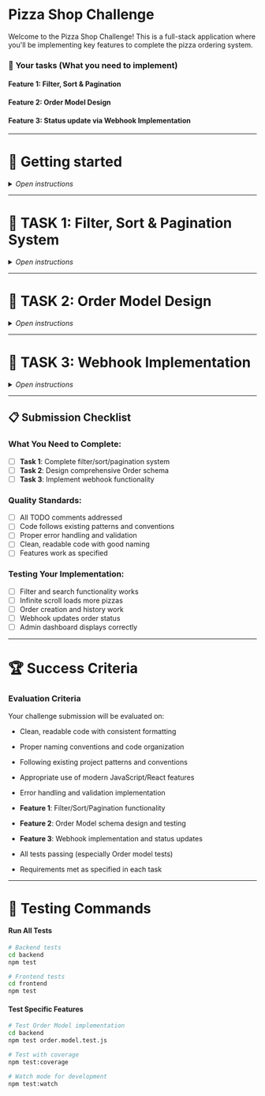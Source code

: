 # Pizza Shop Challenge

Welcome to the Pizza Shop Challenge! This is a full-stack application where you'll be implementing key features to complete the pizza ordering system.

### 🎯 **Your tasks** (What you need to implement)

#### **Feature 1: Filter, Sort & Pagination**

#### **Feature 2: Order Model Design**

#### **Feature 3: Status update via Webhook Implementation**

---
# 🚀 Getting started
<details>

<summary><i>Open instructions</i></summary>

### 1. Connect Mongo DB

![MongoDB Connection](https://juyrycyjglwfsllqrgpi.supabase.co/storage/v1/object/public/coding-challenges-files//mong-connection.jpg)
 
 1. Click on the mongo db extension
 2. Once the extension is opened, click the connect button.
 3. Enter the connection string `mongodb://candidate:candidatepass@mongo-db:27017/testdb?authSource=testdb` in the connection bar at the top.

### 2. Install Dependencies

```bash
# Frontend
cd frontend
npm install

# Backend
cd ../backend
npm install
```

### 3. Start Development Servers

```bash
# Terminal 1 - Backend
cd backend
npm run dev

# Terminal 2 - Frontend
cd frontend
npm start
```

#### **Login Credentials**

**User Account:**

- Email: `user@example.com`
- Password: `test1234`
- Role: Regular user (can place orders, view order history)

**Admin Account:**

- Email: `admin@example.com`
- Password: `test1234`
- Role: Administrator (can manage pizzas, view all orders, access admin dashboard)
</details>

---
# 🎯 **TASK 1: Filter, Sort & Pagination System**
<details>

<summary><i>Open instructions</i></summary>

**Time Estimate**: 30-40 minutes

## 🎬 What You're Building

You'll implement a pizza browsing system that lets users:

- Filter pizzas by diet type (All/Veg/Non-Veg)
- Sort by price (Low to High, High to Low)
- Load more pizzas as they scroll (infinite scroll)

## 📊 Sample Data Context

The database contains ~50 pizzas with these properties:

```javascript
{
  "_id": "...",
  "name": "Margherita",
  "price": 12.99,
  "isVegetarian": true,
  "description": "...",
  "imageUrl": "..."
}
```

## 🔧 Backend Implementation

**File**: `backend/src/controllers/pizzaController.js`
**File**: [backend/src/controllers/pizzaController.js](./backend/src/controllers/pizzaController.js)

### Query Parameters to Handle:

- `veg`: `true` | `false` (optional - when omitted, shows all pizzas)
- `sortBy`: `'price'` | `'createdAt'` (default: 'createdAt')
- `sortOrder`: `'asc'` | `'desc'` (default: 'desc' for newest first)
- `page`: number (default: 1)
- `limit`: number (default: 10)

### Required Response Format:

```json
{
  "pizzas": [...],
  "pagination": {
    "currentPage": 1,
    "totalPages": 5,
    "totalCount": 45,
    "hasNextPage": true,
    "hasPreviousPage": false,
    "limit": 10
  }
}
```

### Test Your Backend:

```bash
# Test in terminal:
  npm run feat-1:test
```

## 🎨 Frontend Implementation

**File**: `frontend/src/components/PizzaList.js`

### Filter Controls Required:

- [ ] Three buttons: "All", "Veg", "Non-Veg"
- [ ] Active state styling for selected filter
- [ ] Clear visual feedback when filter changes

### Sort Controls Required:

- [ ] Dropdown with options: "Default" (newest first), "Price: Low to High", "Price: High to Low"
- [ ] Default to "Default" (sorted by createdAt desc)
- [ ] Visual indicator of current sort option

### Infinite Scroll Required:

- [ ] Use Intersection Observer API
- [ ] Load next page when user scrolls near bottom
- [ ] Show loading spinner while fetching
- [ ] Handle "no more results" state
- [ ] Handle API errors gracefully

## ✅ Success Criteria

**You'll know it's working when:**

1. Filter buttons change the displayed pizzas correctly
2. Sort dropdown reorders pizzas by price
3. Scrolling to bottom loads more pizzas automatically
4. Loading states show during API calls
5. "No more pizzas" message appears at the end

## 🧪 Quick Verification

1. Start with "All" filter, "Default" sort (newest pizzas first)
2. Click "Veg" - only vegetarian pizzas display (still newest first)
3. Change sort to "Price: Low to High" - cheapest veg pizzas first
4. Click "Non-Veg" - only non-vegetarian pizzas, cheapest first
5. Change to "Price: High to Low" - most expensive non-veg pizzas first
6. Scroll down - more pizzas load automatically

## ⚠️ Common Gotchas

- Remember to reset to page 1 when filters/sort change
- Handle empty results (no veg pizzas found)
- Prevent duplicate API calls during scroll
- Clear previous results when changing filters
- When no `veg` parameter is sent, show all pizzas (don't filter)
- Default sort should be newest pizzas first (createdAt desc)

## 🔗 API Examples

```bash
# Get all pizzas, newest first (default)
GET /api/pizzas?page=1&limit=10

# Get all pizzas sorted by price (cheapest first)
GET /api/pizzas?sortBy=price&sortOrder=asc&page=1&limit=10

# Get only vegetarian pizzas, most expensive first
GET /api/pizzas?veg=true&sortBy=price&sortOrder=desc&page=1&limit=10

# Get only non-vegetarian pizzas, newest first
GET /api/pizzas?veg=false&page=2&limit=10
```
</details>

---

# 🎯 **TASK 2: Order Model Design**
<details>

<summary><i>Open instructions</i></summary>

**Time Estimate**: 30 minutes

## 🎬 What You're Building

You'll implement a comprehensive Order schema that demonstrates your database design skills and handles the complete pizza ordering workflow:

- Customer information and delivery details
- Order items with price snapshots for integrity
- Status tracking with proper transitions
- Pricing calculations and validation
- Performance optimization with indexes

## 📊 Expected Order Structure

The Order model should handle data like this:

```javascript
{
  "_id": "60d5f484f4b7a5b8c8f8e123",
  "user": "60d5f484f4b7a5b8c8f8e124", // Reference to User
  "items": [
    {
      "id": "60d5f484f4b7a5b8c8f8e125", // Pizza ID
      "name": "Margherita",
      "price": 12.99,
      "quantity": 2
    }
  ],
  "status": "pending", // pending → confirmed → preparing → out_for_delivery → delivered
  "deliveryAddress": "123 Main St, City, State 12345",
  "totalAmount": 25.98, // Calculated from items
  "createdAt": "2024-03-15T17:30:00Z",
  "updatedAt": "2024-03-15T17:30:00Z"
}
```

## 🔧 Backend Implementation

**File**: `backend/src/models/Order.js`

### Schema Requirements:

#### **1. Customer Information**
- [ ] `user` field - ObjectId reference to User model (required)
- [ ] Add index for efficient user order queries

#### **2. Order Items**
- [ ] `items` field - Array of mixed type objects containing:
  - `id` (Pizza ID)
  - `name` (Pizza name)
  - `price` (Pizza price at time of order)
  - `quantity` (Quantity ordered)
- [ ] Validation to ensure at least one item

#### **3. Order Status & Tracking**
- [ ] `status` field - String enum with values:
  - `"pending"` (default)
  - `"confirmed"`
  - `"preparing"`
  - `"out_for_delivery"`
  - `"delivered"`
  - `"cancelled"`
- [ ] Add index for status-based queries

#### **4. Delivery Information**
- [ ] `deliveryAddress` field - String (required)
- [ ] Validation for minimum/maximum length

#### **5. Pricing & Calculations**
- [ ] Virtual field for `totalAmount` that calculates sum of (price * quantity) for all items
- [ ] Validation to ensure positive amounts

#### **6. Timestamps**
- [ ] `createdAt` and `updatedAt` - Auto-generated by timestamps option

### Additional Implementation:

#### **7. Schema Validation**
- [ ] Validate that items array is not empty
- [ ] Validate item prices and quantities are positive
- [ ] Add custom validation for delivery address format

#### **8. Pre-save Middleware**
- [ ] Auto-calculate totalAmount from items if not provided
- [ ] Validate price integrity against current pizza prices
- [ ] Add status transition validation

#### **9. Instance Methods**
- [ ] `canBeModified()` - check if order can be modified based on status
- [ ] `calculateEstimatedDelivery()` - calculate delivery time based on items

#### **10. Static Methods**
- [ ] `findByUserPaginated()` - find orders by user with pagination
- [ ] `getOrderStats()` - get order statistics for admin dashboard

#### **11. Database Indexes**
- [ ] `user + createdAt` for user order history queries
- [ ] `status + createdAt` for status-based admin queries
- [ ] `createdAt` for recent orders

### Test Your Backend:

```bash
# Test the comprehensive Order model test suite
cd backend
npm test order.model.test.js
```

## ✅ Success Criteria

**You'll know it's working when:**

1. Order creation includes all required fields
2. Virtual totalAmount calculates correctly from items
3. Status transitions follow business rules
4. Database queries are optimized with proper indexes
5. All validation rules are enforced
6. Order history and admin queries work efficiently

## 🧪 Quick Verification

1. Create an order through the frontend checkout
2. Verify all fields are saved correctly in database
3. Check that totalAmount matches sum of item prices
4. Test status updates through admin panel
5. Verify order history displays correctly
6. Run the comprehensive test suite

## ⚠️ Common Gotchas

- Use virtual fields for calculated values (totalAmount)
- Add proper indexes for performance
- Validate status transitions
- Handle price changes over time with snapshots
- Ensure data integrity with proper validation
- Consider edge cases like empty orders or invalid prices

## 🔗 Schema Examples

```javascript
// Basic Order Schema Structure
const orderSchema = new mongoose.Schema({
  user: {
    type: mongoose.Schema.Types.ObjectId,
    ref: "User",
    required: true,
    index: true
  },
  items: [{
    type: mongoose.Schema.Types.Mixed
  }],
  status: {
    type: String,
    enum: ["pending", "confirmed", "preparing", "out_for_delivery", "delivered", "cancelled"],
    default: "pending",
    index: true
  },
  deliveryAddress: {
    type: String,
    required: true
  }
}, {
  timestamps: true
});

// Virtual for totalAmount
orderSchema.virtual('totalAmount').get(function() {
  return this.items.reduce((sum, item) => sum + (item.price * item.quantity), 0);
});
```

## 🧪 Testing Your Implementation

Your Order model will be automatically tested across 5 engineering levels:

```bash
# Run the comprehensive test suite
cd backend
npm test order.model.test.js
```

**Test Levels:**

- **Level 1 (50-60%):** Basic schema validation
- **Level 2 (70-80%):** Business logic validation  
- **Level 3 (85-90%):** Data integrity & constraints
- **Level 4 (90-95%):** Edge cases & security
- **Level 5 (95%+):** Performance & scalability

See `backend/tests/README.md` for detailed test descriptions and evaluation criteria.

</details>

---

# 🎯 TASK 3: Webhook Implementation
<details>

<summary><i>Open instructions</i></summary>

**Time Estimate**: 20-30 minutes

## 🎬 What You're Building

You'll implement a robust webhook system that lets external delivery services update order status in real-time:

- Receive webhook calls from delivery partners
- Validate order status transitions
- Update order records with proper error handling
- Log status changes for debugging

## 📊 Expected Webhook Payload

The delivery service will send payloads like this:

```json
{
  "orderId": "60d5f484f4b7a5b8c8f8e123",
  "status": "confirmed",
  "estimatedDeliveryTime": "2024-03-15T18:30:00Z",
  "deliveryNotes": "Order confirmed by restaurant",
  "timestamp": "2024-03-15T17:45:00Z"
}
```

## 🔧 Backend Implementation

**File**: `backend/src/controllers/webhookController.js`

### Implementation Requirements:

#### **1. Payload Validation**
- [ ] Validate required fields: `orderId`, `status`, `timestamp`
- [ ] Verify orderId is valid MongoDB ObjectId
- [ ] Return 400 for missing/invalid fields

#### **2. Order Status Management**
- [ ] Find order by ID (return 404 if not found)
- [ ] Validate status transitions using allowed rules
- [ ] Update order status and optional fields
- [ ] Save statusUpdatedAt timestamp

#### **3. Status Transition Rules**
```javascript
const allowedTransitions = {
  pending: ["confirmed", "cancelled"],
  confirmed: ["preparing", "cancelled"],
  preparing: ["out_for_delivery", "cancelled"],
  out_for_delivery: ["delivered", "cancelled"],
  delivered: [], // Final state
  cancelled: [] // Final state
};
```

#### **4. Error Handling**
- [ ] **400 Bad Request**: Missing required fields
- [ ] **404 Not Found**: Order not found
- [ ] **409 Conflict**: Invalid status transition
- [ ] **500 Internal Server Error**: Database errors

#### **5. Response Format**
```json
{
  "message": "Order status updated successfully",
  "orderId": "60d5f484f4b7a5b8c8f8e123",
  "newStatus": "confirmed"
}
```

### Test Your Backend:

```bash
# Test webhook endpoint
npm run feat-1:test
```

## ✅ Success Criteria

**You'll know it's working when:**

1. Valid status updates succeed (pending → confirmed)
2. Invalid transitions are rejected (delivered → pending) 
3. Missing order IDs return 404
4. Missing required fields return 400
5. Database errors are handled gracefully

## 🧪 Quick Verification

1. Start server: `npm run dev`
2. Create an order (use frontend or admin panel)
3. Test valid transition: `pending → confirmed`
4. Test invalid transition: `confirmed → pending` (should fail)
5. Test missing order: use fake order ID (should return 404)
6. Check logs for webhook activity

## ⚠️ Common Gotchas

- Import Order model: `const Order = require('../models/Order')`
- Check transitions before updating status
- Use try/catch for database operations
- Return appropriate HTTP status codes
- Validate required fields before processing
- Don't allow backwards status transitions

## 🔗 API Examples

```bash
# Valid status update (pending → confirmed)
curl -X POST http://localhost:5000/api/webhook/delivery-update \
  -H "Content-Type: application/json" \
  -d '{
    "orderId": "60d5f484f4b7a5b8c8f8e123",
    "status": "confirmed",
    "timestamp": "2024-03-15T17:45:00Z"
  }'

# Invalid transition test (should return 409)
curl -X POST http://localhost:5000/api/webhook/delivery-update \
  -H "Content-Type: application/json" \
  -d '{
    "orderId": "60d5f484f4b7a5b8c8f8e123",
    "status": "pending",
    "timestamp": "2024-03-15T17:45:00Z"
  }'

# Missing fields test (should return 400)
curl -X POST http://localhost:5000/api/webhook/delivery-update \
  -H "Content-Type: application/json" \
  -d '{
    "orderId": "60d5f484f4b7a5b8c8f8e123"
  }'

# Non-existent order test (should return 404)
curl -X POST http://localhost:5000/api/webhook/delivery-update \
  -H "Content-Type: application/json" \
  -d '{
    "orderId": "000000000000000000000000",
    "status": "confirmed", 
    "timestamp": "2024-03-15T17:45:00Z"
  }'
```
</details>

---

## 📋 Submission Checklist

### What You Need to Complete:

- [ ] **Task 1**: Complete filter/sort/pagination system
- [ ] **Task 2**: Design comprehensive Order schema
- [ ] **Task 3**: Implement webhook functionality

### Quality Standards:

- [ ] All TODO comments addressed
- [ ] Code follows existing patterns and conventions
- [ ] Proper error handling and validation
- [ ] Clean, readable code with good naming
- [ ] Features work as specified

### Testing Your Implementation:

- [ ] Filter and search functionality works
- [ ] Infinite scroll loads more pizzas
- [ ] Order creation and history work
- [ ] Webhook updates order status
- [ ] Admin dashboard displays correctly

---

# 🏆 Success Criteria

### Evaluation Criteria

Your challenge submission will be evaluated on:

- Clean, readable code with consistent formatting
- Proper naming conventions and code organization
- Following existing project patterns and conventions
- Appropriate use of modern JavaScript/React features
- Error handling and validation implementation

- **Feature 1**: Filter/Sort/Pagination functionality
- **Feature 2**: Order Model schema design and testing
- **Feature 3**: Webhook implementation and status updates
- All tests passing (especially Order model tests)
- Requirements met as specified in each task

----

# 🧪 Testing Commands

#### **Run All Tests**

```bash
# Backend tests
cd backend
npm test

# Frontend tests
cd frontend
npm test
```

#### **Test Specific Features**

```bash
# Test Order Model implementation
cd backend
npm test order.model.test.js

# Test with coverage
npm test:coverage

# Watch mode for development
npm test:watch
```
